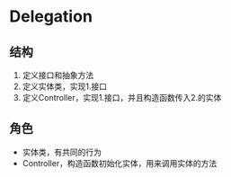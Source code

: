 # Delegation

## 结构
1. 定义接口和抽象方法
2. 定义实体类，实现1.接口
3. 定义Controller，实现1.接口，并且构造函数传入2.的实体

## 角色
- 实体类，有共同的行为
- Controller，构造函数初始化实体，用来调用实体的方法
